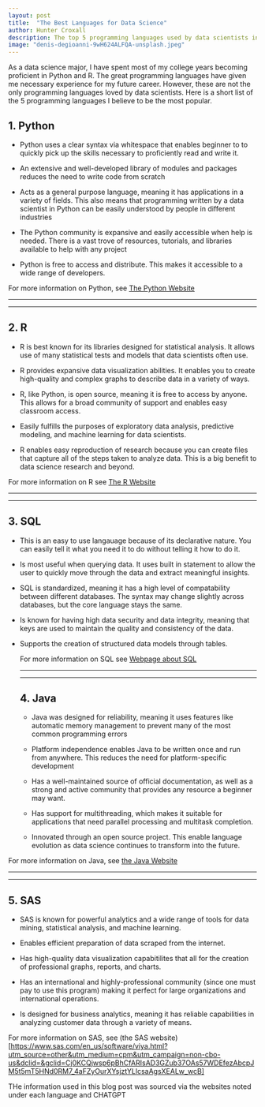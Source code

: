 ```yaml
---
layout: post
title:  "The Best Languages for Data Science"
author: Hunter Croxall
description: The top 5 programming languages used by data scientists in the classroom and in the office
image: "denis-degioanni-9wH624ALFQA-unsplash.jpeg"
---
```


As a data science major, I have spent most of my college years becoming proficient in Python and R. The great programming languages have given me necessary experience for my future career. However, these are not the only programming languages loved by data scientists. Here is a short list of the 5 programming languages I believe to be the most popular.

## 1. Python

* Python uses a clear syntax via whitespace that enables beginner to to quickly pick up  the skills necessary to proficiently read and write it.

* An extensive and well-developed library of modules and packages reduces the need to write code from scratch

* Acts as a general purpose language, meaning it has applications in a variety of fields. This also means that programming written by a data scientist in Python can be easily understood by people in different industries

* The Python community is expansive and easily accessible when help is needed. There is a vast trove of resources, tutorials, and libraries available to help with any project

* Python is free to access and distribute. This makes it accessible to a wide range of developers.

For more information on Python, see [The Python Website](https://www.python.org/doc/essays/blurb/)


---
---
## 2. R

* R is best known for its libraries designed for statistical analysis. It allows use of many statistical tests and models that data scientists often use.

* R provides expansive data visualization abilities. It enables you to create high-quality and complex graphs to describe data in a variety of ways.

* R, like Python, is open source, meaning it is free to access by anyone. This allows for a broad community of support and enables easy classroom access.

* Easily fulfills the purposes of exploratory data analysis, predictive modeling, and machine learning for data scientists.

* R enables easy reproduction of research because you can create files that capture all of the steps taken to analyze data. This is a big benefit to data science research and beyond.

For more information on R see [The R Website](https://www.r-project.org/about.html)


---
---
## 3. SQL

* This is an easy to use langauage because of its declarative nature. You can easily tell it what you need it to do without telling it how to do it.

* Is most useful when querying data. It uses built in statement to allow the user to quickly move through the data and extract meaningful insights.

* SQL is standardized, meaning it has a high level of compatability between different databases. The syntax may change slightly across databases, but the core language stays the same.

* Is known for having high data security and data integrity, meaning that keys are used to maintain the quality and consistency of the data.

* Supports the creation of structured data models through tables.

  For more information on SQL see [Webpage about SQL](https://www.w3schools.com/sql/sql_intro.asp)


  ---
  ---
  ## 4. Java
  
  * Java was designed for reliability, meaning it uses features like automatic memory management to prevent many of the most common programming errors
 
  * Platform independence enables Java to be written once and run from anywhere. This reduces the need for platform-specific development
 
  * Has a well-maintained source of official documentation, as well as a strong and active community that provides any resource a beginner may want.
 
  * Has support for multithreading, which makes it suitable for applications that need parallel processing and multitask completion.
 
  * Innovated through an open source project. This enable language evolution as data science continues to transform into the future.
 
For more information on Java, see [the Java Website](https://www.java.com/en/download/help/whatis_java.html#:~:text=Java%20is%20a%20programming%20language,services%20and%20applications%20are%20built.)


---
---
## 5. SAS

* SAS is known for powerful analytics and a wide range of tools for data mining, statistical analysis, and machine learning.

* Enables efficient preparation of data scraped from the internet.

* Has high-quality data visualization capabitilites that all for the creation of professional graphs, reports, and charts.

* Has an international and highly-professional community (since one must pay to use this program) making it perfect for large organizations and international operations.

* Is designed for business analytics, meaning it has reliable capabilities in analyzing customer data through a variety of means.

For more information on SAS, see (the SAS website)[https://www.sas.com/en_us/software/viya.html?utm_source=other&utm_medium=cpm&utm_campaign=non-cbo-us&dclid=&gclid=Cj0KCQjwsp6pBhCfARIsAD3GZub37OAs57WDEfezAbcpJM5t5mT5HNd0RM7_4aFZyOurXYsjztYLlcsaAgsXEALw_wcB]



THe information used in this blog post was sourced via the websites noted under each language and CHATGPT
